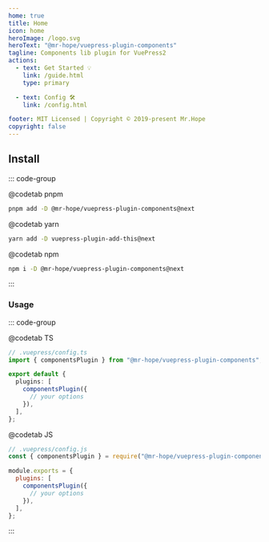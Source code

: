 ```yaml
---
home: true
title: Home
icon: home
heroImage: /logo.svg
heroText: "@mr-hope/vuepress-plugin-components"
tagline: Components lib plugin for VuePress2
actions:
  - text: Get Started 💡
    link: /guide.html
    type: primary

  - text: Config 🛠
    link: /config.html

footer: MIT Licensed | Copyright © 2019-present Mr.Hope
copyright: false
---
```


## Install

::: code-group

@codetab pnpm

```bash
pnpm add -D @mr-hope/vuepress-plugin-components@next
```

@codetab yarn

```bash
yarn add -D vuepress-plugin-add-this@next
```

@codetab npm

```bash
npm i -D @mr-hope/vuepress-plugin-components@next
```

:::

### Usage

::: code-group

@codetab TS

```ts
// .vuepress/config.ts
import { componentsPlugin } from "@mr-hope/vuepress-plugin-components";

export default {
  plugins: [
    componentsPlugin({
      // your options
    }),
  ],
};
```

@codetab JS

```js
// .vuepress/config.js
const { componentsPlugin } = require("@mr-hope/vuepress-plugin-components");

module.exports = {
  plugins: [
    componentsPlugin({
      // your options
    }),
  ],
};
```

:::
